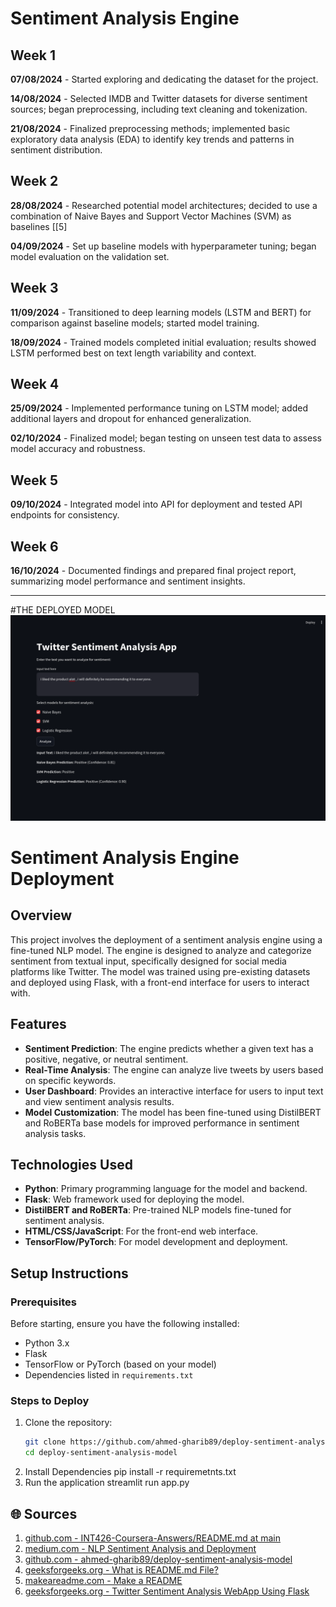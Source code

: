 # Sentiment Analysis Engine

## Week 1

**07/08/2024** - Started exploring and dedicating the dataset for the project.

**14/08/2024** - Selected IMDB and Twitter datasets for diverse sentiment sources; began preprocessing, including text cleaning and tokenization.

**21/08/2024** - Finalized preprocessing methods; implemented basic exploratory data analysis (EDA) to identify key trends and patterns in sentiment distribution.

## Week 2

**28/08/2024** - Researched potential model architectures; decided to use a combination of Naive Bayes and Support Vector Machines (SVM) as baselines [[5]

**04/09/2024** - Set up baseline models with hyperparameter tuning; began model evaluation on the validation set.

## Week 3

**11/09/2024** - Transitioned to deep learning models (LSTM and BERT) for comparison against baseline models; started model training.

**18/09/2024** - Trained models completed initial evaluation; results showed LSTM performed best on text length variability and context.

## Week 4

**25/09/2024** - Implemented performance tuning on LSTM model; added additional layers and dropout for enhanced generalization.

**02/10/2024** - Finalized model; began testing on unseen test data to assess model accuracy and robustness.

## Week 5

**09/10/2024** - Integrated model into API for deployment and tested API endpoints for consistency.

## Week 6

**16/10/2024** - Documented findings and prepared final project report, summarizing model performance and sentiment insights.

---
#THE DEPLOYED MODEL
![alt text](https://github.com/swatuu0602/Sentiment-Analysis-Engine/blob/main/Screenshot%20from%202024-11-09%2020-29-01.png)



# Sentiment Analysis Engine Deployment

## Overview

This project involves the deployment of a sentiment analysis engine using a fine-tuned NLP model. The engine is designed to analyze and categorize sentiment from textual input, specifically designed for social media platforms like Twitter. The model was trained using pre-existing datasets and deployed using Flask, with a front-end interface for users to interact with.

## Features

- **Sentiment Prediction**: The engine predicts whether a given text has a positive, negative, or neutral sentiment.
- **Real-Time Analysis**: The engine can analyze live tweets by users based on specific keywords.
- **User Dashboard**: Provides an interactive interface for users to input text and view sentiment analysis results.
- **Model Customization**: The model has been fine-tuned using DistilBERT and RoBERTa base models for improved performance in sentiment analysis tasks.

## Technologies Used

- **Python**: Primary programming language for the model and backend.
- **Flask**: Web framework used for deploying the model.
- **DistilBERT and RoBERTa**: Pre-trained NLP models fine-tuned for sentiment analysis.
- **HTML/CSS/JavaScript**: For the front-end web interface.
- **TensorFlow/PyTorch**: For model development and deployment.

## Setup Instructions

### Prerequisites

Before starting, ensure you have the following installed:

- Python 3.x
- Flask
- TensorFlow or PyTorch (based on your model)
- Dependencies listed in `requirements.txt`

### Steps to Deploy

1. Clone the repository:
   ```bash
   git clone https://github.com/ahmed-gharib89/deploy-sentiment-analysis-model.git
   cd deploy-sentiment-analysis-model
2. Install Dependencies
    pip install -r requiremetnts.txt
3. Run the application
    streamlit run app.py



## 🌐 Sources
1. [github.com - INT426-Coursera-Answers/README.md at main](https://github.com/Bhanupriya-art/INT426-Coursera-Answers/blob/main/README.md)
2. [medium.com - NLP Sentiment Analysis and Deployment](https://medium.com/@kwabenaabrefa/nlp-sentiment-analysis-and-deployment-610dc02254ad)
3. [github.com - ahmed-gharib89/deploy-sentiment-analysis-model](https://github.com/ahmed-gharib89/deploy-sentiment-analysis-model)
4. [geeksforgeeks.org - What is README.md File?](https://www.geeksforgeeks.org/what-is-readme-md-file/)
5. [makeareadme.com - Make a README](https://www.makeareadme.com/)
6. [geeksforgeeks.org - Twitter Sentiment Analysis WebApp Using Flask](https://www.geeksforgeeks.org/twitter-sentiment-analysis-webapp-using-flask/)
